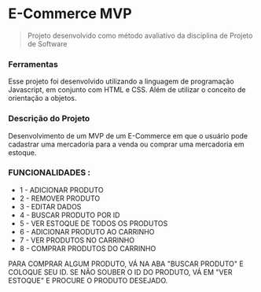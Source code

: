# E-Commerce MVP

>  Projeto desenvolvido como método avaliativo da disciplina de Projeto de Software

### Ferramentas

Esse projeto foi desenvolvido utilizando a linguagem de programação Javascript, em conjunto com HTML e CSS. Além de utilizar o conceito de orientação a objetos.

### Descrição do Projeto
Desenvolvimento de um MVP de um E-Commerce em que o usuário pode cadastrar uma mercadoria para a venda ou comprar uma mercadoria em estoque.


### FUNCIONALIDADES :

- 1 - ADICIONAR PRODUTO
- 2 - REMOVER PRODUTO
- 3 - EDITAR DADOS
- 4 - BUSCAR PRODUTO POR ID
- 5 - VER ESTOQUE DE TODOS OS PRODUTOS
- 6 - ADICIONAR PRODUTO AO CARRINHO
- 7 - VER PRODUTOS NO CARRINHO
- 8 - COMPRAR PRODUTOS DO CARRINHO

PARA COMPRAR ALGUM PRODUTO, VÁ NA ABA "BUSCAR PRODUTO" E COLOQUE SEU ID. SE NÃO SOUBER O ID DO PRODUTO, VÁ EM "VER ESTOQUE" E PROCURE O PRODUTO DESEJADO.

